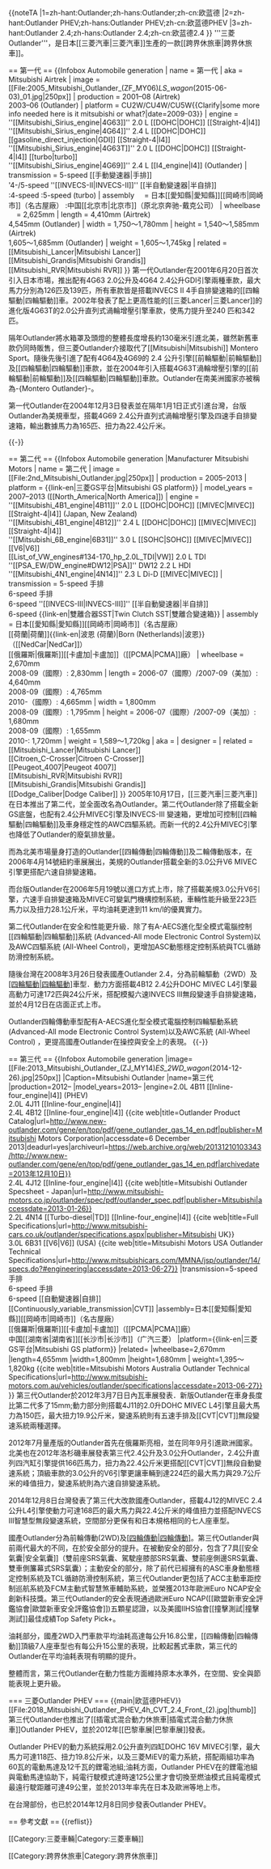 {{noteTA
|1=zh-hant:Outlander;zh-hans:Outlander;zh-cn:欧蓝德
|2=zh-hant:Outlander PHEV;zh-hans:Outlander PHEV;zh-cn:欧蓝德PHEV
|3=zh-hant:Outlander 2.4;zh-hans:Outlander 2.4;zh-cn:欧蓝德2.4
}}
'''三菱Outlander'''，是日本[[三菱汽車|三菱汽車]]生產的一款[[跨界休旅車|跨界休旅車]]。

== 第一代 ==
{{Infobox Automobile generation
| name          = 第一代
| aka           = Mitsubishi Airtrek
| image         = [[File:2005_Mitsubishi_Outlander_(ZF_MY06)_LS_wagon_(2015-06-03)_01.jpg|250px]]
| production    = 2001–08 (Airtrek)<br>2003–06 (Outlander)
| platform      = CU2W/CU4W/CU5W{{Clarify|some more info needed here is it mitsubishi or what?|date=2009-03}}
| engine        = ''[[Mitsubishi_Sirius_engine|4G63]]'' 2.0 L [[DOHC|DOHC]] [[Straight-4|I4]]<br>''[[Mitsubishi_Sirius_engine|4G64]]'' 2.4 L [[DOHC|DOHC]] [[gasoline_direct_injection|GDI]] [[Straight-4|I4]]<br>''[[Mitsubishi_Sirius_engine|4G63T]]'' 2.0 L [[DOHC|DOHC]] [[Straight-4|I4]] [[turbo|turbo]]<br>''[[Mitsubishi_Sirius_engine|4G69]]'' 2.4 L [[I4_engine|I4]]   (Outlander)
| transmission  = 5-speed [[手動變速器|手排]]<br>'4-/5-speed ''[[INVECS-II|INVECS-II]]'' [[半自動變速器|半自排]]<br>
:4-speed
:5-speed (turbo)
| assembly      = 日本[[愛知縣|愛知縣]][[岡崎市|岡崎市]]（名古屋廠）
:中国[[北京市|北京市]]（原北京奔驰-戴克公司）
| wheelbase     = 2,625mm
| length        = 4,410mm (Airtrek)<br>4,545mm (Outlander)
| width         = 1,750～1,780mm
| height        = 1,540～1,585mm (Airtrek)<br>1,605～1,685mm (Outlander)
| weight        = 1,605～1,745kg
| related       = [[Mitsubishi_Lancer|Mitsubishi Lancer]]<br>[[Mitsubishi_Grandis|Mitsubishi Grandis]]<br>[[Mitsubishi_RVR|Mitsubishi RVR]]
}}
第一代Outlander在2001年6月20日首次引入日本市場，推出配有4G63 2.0公升及4G64 2.4公升GDI引擎兩種車款，最大馬力分別為126匹及139匹，所有車款皆是搭載INVECS II 4手自排變速箱的[[四輪驅動|四輪驅動]]車。2002年發表了配上更高性能的[[三菱Lancer|三菱Lancer]]的進化版4G63T的2.0公升直列式渦輪增壓引擎車款，使馬力提升至240 匹和342 匹。

隔年Outlander將水箱罩及頭燈的整體長度增長約130毫米引進北美，雖然新舊車款仍同時販售，但三菱Outlander介接取代了[[Mitsubishi|Mitsubishi]] Montero Sport。隨後先後引進了配有4G64及4G69的 2.4 公升引擎[[前輪驅動|前輪驅動]]及[[四輪驅動|四輪驅動]]車款，並在2004年引入搭載4G63T渦輪增壓引擎的[[前輪驅動|前輪驅動]]及[[四輪驅動|四輪驅動]]車款。Outlander在南美洲國家亦被稱為-{Montero Outlander}-。

第一代Outlander在2004年12月3日發表並在隔年1月1日正式引進台灣，台版Outlander為美規車型，搭載4G69 2.4公升直列式渦輪增壓引擎及四速手自排變速箱，輸出數據馬力為165匹、扭力為22.4公斤米。

{{-}}

== 第二代 ==
{{Infobox Automobile generation
|Manufacturer 	Mitsubishi Motors
| name          = 第二代
| image         = [[File:2nd_Mitsubishi_Outlander.jpg|250px]]
| production    = 2005–2013
| platform      = {{link-en|三菱GS平台|Mitsubishi GS platform}}
| model_years   = 2007–2013 ([[North_America|North America]])
| engine        = ''[[Mitsubishi_4B1_engine|4B11]]'' 2.0 L [[DOHC|DOHC]] [[MIVEC|MIVEC]]  [[Straight-4|I4]] (Japan, New Zealand)<br> ''[[Mitsubishi_4B1_engine|4B12]]'' 2.4 L [[DOHC|DOHC]] [[MIVEC|MIVEC]] [[Straight-4|I4]]<br>''[[Mitsubishi_6B_engine|6B31]]'' 3.0 L [[SOHC|SOHC]] [[MIVEC|MIVEC]] [[V6|V6]]<br>[[List_of_VW_engines#134-170_hp_2.0L_TDI|VW]] 2.0 L TDI<br>''[[PSA_EW/DW_engine#DW12|PSA]]'' DW12 2.2 L HDI<br>''[[Mitsubishi_4N1_engine|4N14]]'' 2.3 L Di-D [[MIVEC|MIVEC]]
| transmission  = 5-speed 手排<br>6-speed 手排<br>6-speed ''[[INVECS-III|INVECS-III]]'' [[半自動變速器|半自排]]<br> 6-speed {{link-en|雙離合器SST|Twin Clutch SST|雙離合變速箱}}
| assembly      = 日本[[愛知縣|愛知縣]][[岡崎市|岡崎市]]（名古屋廠）<br>[[荷蘭|荷蘭]]{{link-en|波恩 (荷蘭)|Born (Netherlands)|波恩}}（[[NedCar|NedCar]]）<br />[[俄羅斯|俄羅斯]][[卡盧加|卡盧加]]（[[PCMA|PCMA]]廠）
| wheelbase     = 2,670mm<br>2008-09（國際）: 2,830mm
| length        = 2006-07（國際）/2007-09（美加）: 4,640mm<br>2008-09（國際）: 4,765mm<br>2010-（國際）: 4,665mm
| width         = 1,800mm<br>2008-09（國際）: 1,795mm
| height        = 2006-07（國際）/2007-09（美加）: 1,680mm<br>2008-09（國際）: 1,655mm<br>2010-: 1,720mm
| weight        = 1,589～1,720kg
| aka           = 
| designer      = 
| related       = [[Mitsubishi_Lancer|Mitsubishi Lancer]]<br>[[Citroen_C-Crosser|Citroen C-Crosser]]<br/>[[Peugeot_4007|Peugeot 4007]]<br>[[Mitsubishi_RVR|Mitsubishi RVR]]<br>[[Mitsubishi_Grandis|Mitsubishi Grandis]]<br>[[Dodge_Caliber|Dodge Caliber]]
}}
2005年10月17日，[[三菱汽車|三菱汽車]]在日本推出了第二代，並全面改名為Outlander。第二代Outlander除了搭載全新GS底盤，也配有2.4公升MIVEC引擎及INVECS-III 變速箱，更增加可控制[[四輪驅動|四輪驅動]]及車身穩定性的AWC四驅系統。而新一代的2.4公升MIVEC引擎也降低了Outlander的廢氣排放量。

而為北美市場量身打造的Outlander[[四輪傳動|四輪傳動]]及二輪傳動版本，在2006年4月14號紐約車展展出，美規的Outlander搭載全新的3.0公升V6 MIVEC引擎更搭配六速自排變速箱。

而台版Outlander在2006年5月19號以進口方式上市，除了搭載美規3.0公升V6引擎，六速手自排變速箱及MIVEC可變氣門機構控制系統，車輛性能升級至223匹馬力以及扭力28.1公斤米，平均油耗更達到11 km/l的優異實力。

第二代Outlander在安全和性能更升級．除了有A-AECS進化型全模式電腦控制[[四輪驅動|四輪驅動]]系統 (Advanced-All mode Electronic Control System)以及AWC四驅系統 (All-Wheel Control)，更增加ASC動態穩定控制系統與TCL循跡防滑控制系統。

隨後台灣在2008年3月26日發表國產Outlander 2.4，分為前輪驅動（2WD）及[[四輪驅動|四輪驅動]]([[4WD|4WD]])車型．動力方面搭載4B12 2.4公升DOHC MIVEC L4引擎最高動力可達172匹與24公斤米，搭配模擬六速INVECS III無段變速手自排變速箱，並於4月12日在店面正式上市。

Outlander四輪傳動車型配有A-AECS進化型全模式電腦控制四輪驅動系統 (Advanced-All mode Electronic Control System)以及AWC系統 (All-Wheel Control) ，更提高國產Outlander在操控與安全上的表現。
{{-}}

== 第三代 ==
{{Infobox Automobile generation
|image=[[File:2013_Mitsubishi_Outlander_(ZJ_MY14)_ES_2WD_wagon_(2014-12-26).jpg|250px]] 
|Caption=Mitsubishi Outlander 
|name=第三代
|production=2012–
|model_years=2013–
|engine=2.0L 4B11 [[Inline-four_engine|I4]] (PHEV)<br> 2.0L 4J11 [[Inline-four_engine|I4]]<br>2.4L 4B12 [[Inline-four_engine|I4]] <ref>{{cite web|title=Outlander Product Catalog|url=http://www.new-outlander.com/gene/en/top/pdf/gene_outlander_gas_14_en.pdf|publisher=Mitsubishi Motors Corporation|accessdate=6 December 2013|deadurl=yes|archiveurl=https://web.archive.org/web/20131210103343/http://www.new-outlander.com/gene/en/top/pdf/gene_outlander_gas_14_en.pdf|archivedate=2013年12月10日}}</ref>  <br>2.4L 4J12 [[Inline-four_engine|I4]] <ref>{{cite web|title=Mitsubishi Outlander Specsheet - Japan|url=http://www.mitsubishi-motors.co.jp/outlander/spec/pdf/outlander_spec.pdf|publisher=Mitsubishi|accessdate=2013-01-26}}</ref>  <br>2.2L 4N14 [[Turbo-diesel|TD]] [[Inline-four_engine|I4]] <ref>{{cite web|title=Full Specifications|url=http://www.mitsubishi-cars.co.uk/outlander/specifications.aspx|publisher=Mitsubishi UK}}</ref> <br> 3.0L 6B31 [[V6|V6]] (USA) <ref>{{cite web|title=Mitsubishi Motors USA Outlander Technical Specifications|url=http://www.mitsubishicars.com/MMNA/jsp/outlander/14/specs.do?#engineering|accessdate=2013-06-27}}</ref> 
|transmission=5-speed 手排<br>6-speed 手排<br>6-speed [[自動變速器|自排]]<br>[[Continuously_variable_transmission|CVT]]
|assembly=日本[[愛知縣|愛知縣]][[岡崎市|岡崎市]]（名古屋廠）<br />[[俄羅斯|俄羅斯]][[卡盧加|卡盧加]]（[[PCMA|PCMA]]廠）<br />中国[[湖南省|湖南省]][[长沙市|长沙市]]（广汽三菱）
|platform={{link-en|三菱GS平台|Mitsubishi GS platform}}
|related=
|wheelbase=2,670mm
|length=4,655mm
|width=1,800mm
|height=1,680mm
| weight=1,395～1,820kg <ref>{{cite web|title=Mitsubishi Motors Australia Outlander Technical Specifications|url=http://www.mitsubishi-motors.com.au/vehicles/outlander/specifications|accessdate=2013-06-27}}</ref>
}}
第三代Outlander於2012年3月7日日內瓦車展發表．新版Outlander在車身長度比第二代多了15mm;動力部分則搭載4J11的2.0升DOHC MIVEC L4引擎且最大馬力為150匹，最大扭力19.9公斤米，變速系統則有五速手排及[[CVT|CVT]]無段變速系統兩種選擇。

2012年7月量產版的Outlander首先在俄羅斯亮相，並在同年9月引進歐洲國家。北美也在2012年洛杉磯車展發表第三代2.4公升及3.0公升Outlander，2.4公升直列四汽缸引擎提供166匹馬力，扭力為22.4公斤米更搭配[[CVT|CVT]]無段自動變速系統；頂級車款的3.0公升的V6引擎更讓車輛到達224匹的最大馬力與29.7公斤米的峰值扭力，變速系統則為六速自排變速系統。

2014年12月8日台灣發表了第三代大改款國產Outlander，搭載4J12的MIVEC 2.4公升L4引擎使動力可達168匹的最大馬力與22.4公斤米的峰值扭力並搭配INVECS III智慧型無段變速系統，空間部分更保有和日本規格相同的七人座車型。

國產Outlander分為前輪傳動(2WD)及[[四輪傳動|四輪傳動]]([[4WD|4WD]])。第三代Outlander與前兩代最大的不同，在於安全部分的提升。在被動安全的部分，包含了7具[[安全氣囊|安全氣囊]]（雙前座SRS氣囊、駕駛座膝部SRS氣囊、雙前座側邊SRS氣囊、雙車側簾幕式SRS氣囊）；主動安全的部分，除了前代已經擁有的ASC車身動態穩定控制系統及TCL循跡防滑控制系統，第三代Outlander更包括了ACC主動車距控制巡航系統及FCM主動式智慧煞車輔助系統，並榮獲2013年歐洲Euro NCAP安全創新科技獎。第三代Outlander的安全表現通過歐洲Euro NCAP([[歐盟新車安全評鑑協會|歐盟新車安全評鑑協會]])五顆星認證，以及美國IIHS協會[[撞擊測試|撞擊測試]]最佳成績Top Safety Pick+。

油耗部分，國產2WD入門車款平均油耗高達每公升16.8公里，[[四輪傳動|四輪傳動]]頂級7人座車型也有每公升15公里的表現，比較起舊式車款，第三代的Outlander在平均油耗表現有明顯的提升。

整體而言，第三代Outlander在動力性能方面維持原本水準外，在空間、安全與節能表現上更升級。

=== 三菱Outlander PHEV ===
{{main|欧蓝德PHEV}}
[[File:2018_Mitsubishi_Outlander_PHEV_4h_CVT_2.4_Front_(2).jpg|thumb]]
第三代Outlander也推出了[[插電式混合動力休旅車|插電式混合動力休旅車]]Outlander PHEV，並於2012年[[巴黎車展|巴黎車展]]發表。

Outlander PHEV的動力系統採用2.0公升直列四缸DOHC 16V MIVEC引擎，最大馬力可達118匹、扭力19.8公斤米，以及三菱MiEV的電力系統，搭配兩組功率為60瓦的電動馬達及12千瓦的鋰電池組;油耗方面，Outlander PHEV在的鋰電池組與電動馬達協助下，純電行駛模式達時速125公里才會切換至燃油模式且純電模式最遠行駛距離可達49公里，並於2013年率先在日本及歐洲等地上市。

在台灣部份，也已於2014年12月8日同步發表Outlander PHEV。

== 參考文獻 ==
{{reflist}}

[[Category:三菱車輛|Category:三菱車輛]]

[[Category:跨界休旅車|Category:跨界休旅車]]